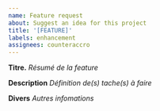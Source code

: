 ```yaml
---
name: Feature request
about: Suggest an idea for this project
title: '[FEATURE]'
labels: enhancement
assignees: counteraccro
---
```


**Titre.**
_Résumé de la feature_

**Description**
_Définition de(s) tache(s) à faire_

**Divers**
_Autres infomations_
